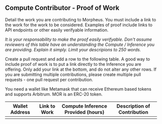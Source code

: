 ## Compute Contributor - Proof of Work

Detail the work you are contributing to Morpheus.  You must include a link to the work for the work to be considered.  Examples of proof include links to API endpoints or other easily verifyable information.

*It is your responsability to make the proof easily verifyable. Don't assume reviewers of this table have an understanding the Compute / Inference you are providing. Explain it simply. Limit your descripions to 250 words.*

Create a pull request and add a row to the following table. A good way to include proof of work is to put a link directly to the Inference you are offering. Only add your link at the bottom, and do not alter any other rows. If you are submitting multiple contributions, please create multiple pull requests - one pull request per contribution.

You need a wallet like Metamask that can receive Ethereum based tokens and supports Arbitrum. MOR is an ERC-20 token.

| Wallet Address | Link to Work | Compute Inference Provided (hours)  | Description of Contribution |
| -------------- | ------------ | ----------------------------------- | --------------------------- |
|                |              |                                     |                             |
